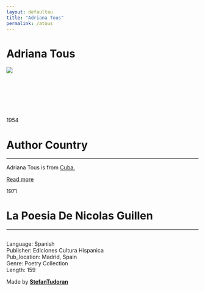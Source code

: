 ```yaml
---
layout: defaultau
title: "Adriana Tous"
permalink: /atous
---
```

<!-- partial:index.partial.html -->
<div class="content">
    <h1>Adriana Tous</h1>
    <div class="quote">
        <div><img src="https://aaregistry.org/wp-content/uploads/2009/09/nicolas-guillen.jpg" class="logo"></div>
    </div>
    <div class="timeline">
        <div style="padding-bottom:100px;"></div>
        <div class="block">
            <div class="date right"><p class="right"> 1954 </p></div>
            <div class="dot"></div>
            <div class="left first">
            <div class="author_country">
                <h1>Author Country</h1><hr>
            <div class="aclocation"><p>Adriana Tous is from <a href="http://localhost:4000/14">Cuba.</a></p></div>
              <div class="acreadmore">  <a href="https://en.wikipedia.org/wiki/Nicolás_Guillén" target="_blank">Read more</a></div>
            </div>
            </div>
        </div>
        <div class="block">
            <div class="date left"><p class="left">1971</p></div>
            <div class="dot"></div>
            <div class="right">
                <h1>La Poesia De Nicolas Guillen</h1><hr>
                <p><img src=""></p>
                <p>
                Language: Spanish<br/>
                Publisher: Ediciones Cultura Hispanica<br/>
                Pub_location: Madrid, Spain<br/>
                Genre: Poetry Collection<br/>
                Length: 159</p>
            </div>
        </div>
        <div id="footer">
        <p id="copyright">Made by&nbsp;<strong><a href="https://www.linkedin.com/in/nicolae-stefan-tudoran-b02291127/" target="_blank">StefanTudoran</a></strong></p>
    </div>
</div>
<!-- partial -->
  <script src='https://cdnjs.cloudflare.com/ajax/libs/jquery/3.1.1/jquery.min.js'></script><script  src="assets/js/authorscript.js"></script>
